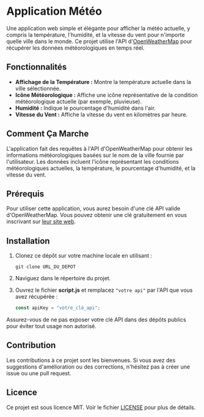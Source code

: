 # Application Météo

Une application web simple et élégante pour afficher la météo actuelle, y compris la température, l'humidité, et la vitesse du vent pour n'importe quelle ville dans le monde. Ce projet utilise l'API d'[OpenWeatherMap](https://api.openweathermap.org) pour récupérer les données météorologiques en temps réel.

## Fonctionnalités

- **Affichage de la Température :** Montre la température actuelle dans la ville sélectionnée.
- **Icône Météorologique :** Affiche une icône représentative de la condition météorologique actuelle (par exemple, pluvieuse).
- **Humidité :** Indique le pourcentage d'humidité dans l'air.
- **Vitesse du Vent :** Affiche la vitesse du vent en kilomètres par heure.

## Comment Ça Marche

L'application fait des requêtes à l'API d'OpenWeatherMap pour obtenir les informations météorologiques basées sur le nom de la ville fournie par l'utilisateur. Les données incluent l'icône représentant les conditions météorologiques actuelles, la température, le pourcentage d'humidité, et la vitesse du vent.

## Prérequis

Pour utiliser cette application, vous aurez besoin d'une clé API valide d'OpenWeatherMap. Vous pouvez obtenir une clé gratuitement en vous inscrivant sur [leur site web](https://api.openweathermap.org).

## Installation

1. Clonez ce dépôt sur votre machine locale en utilisant :
   ```
   git clone URL_DU_DEPOT
   ```

2. Naviguez dans le répertoire du projet.

3. Ouvrez le fichier **script.js** et remplacez `"votre api"` par l'API que vous avez récupérée :
   ```javascript
   const apiKey = "votre_clé_api";
   ```

Assurez-vous de ne pas exposer votre clé API dans des dépôts publics pour éviter tout usage non autorisé.

## Contribution

Les contributions à ce projet sont les bienvenues. Si vous avez des suggestions d'amélioration ou des corrections, n'hésitez pas à créer une issue ou une pull request.

## Licence

Ce projet est sous licence MIT. Voir le fichier [LICENSE](LICENSE) pour plus de détails.


